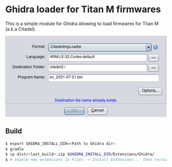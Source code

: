 # Ghidra loader for Titan M firmwares

This is a simple module for Ghidra allowing to load firmwares for Titan M (a.k.a Citadel).

![Ghidra Loader selected](ghidra-screen.png)

## Build

```bash
$ export GHIDRA_INSTALL_DIR=<Path to Ghidra dir>
$ gradle
$ cp dist/<last_build>.zip $GHIDRA_INSTALL_DIR/Extensions/Ghidra/
$ # enable new extensions in Files -> Install Extensions... then restart Ghidra
```

